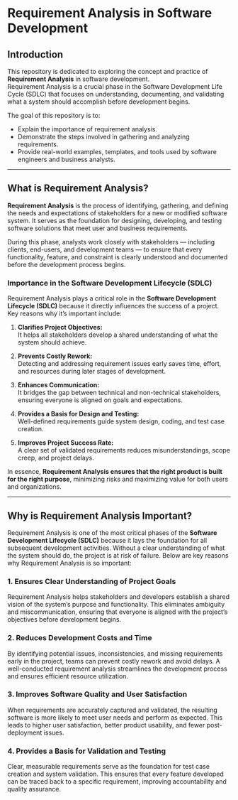 # Requirement Analysis in Software Development

## Introduction
This repository is dedicated to exploring the concept and practice of **Requirement Analysis** in software development.  
Requirement Analysis is a crucial phase in the Software Development Life Cycle (SDLC) that focuses on understanding, documenting, and validating what a system should accomplish before development begins.

The goal of this repository is to:
- Explain the importance of requirement analysis.
- Demonstrate the steps involved in gathering and analyzing requirements.
- Provide real-world examples, templates, and tools used by software engineers and business analysts.

---

## What is Requirement Analysis?

**Requirement Analysis** is the process of identifying, gathering, and defining the needs and expectations of stakeholders for a new or modified software system. It serves as the foundation for designing, developing, and testing software solutions that meet user and business requirements.

During this phase, analysts work closely with stakeholders — including clients, end-users, and development teams — to ensure that every functionality, feature, and constraint is clearly understood and documented before the development process begins.

### Importance in the Software Development Lifecycle (SDLC)

Requirement Analysis plays a critical role in the **Software Development Lifecycle (SDLC)** because it directly influences the success of a project. Key reasons why it’s important include:

1. **Clarifies Project Objectives:**  
   It helps all stakeholders develop a shared understanding of what the system should achieve.

2. **Prevents Costly Rework:**  
   Detecting and addressing requirement issues early saves time, effort, and resources during later stages of development.

3. **Enhances Communication:**  
   It bridges the gap between technical and non-technical stakeholders, ensuring everyone is aligned on goals and expectations.

4. **Provides a Basis for Design and Testing:**  
   Well-defined requirements guide system design, coding, and test case creation.

5. **Improves Project Success Rate:**  
   A clear set of validated requirements reduces misunderstandings, scope creep, and project delays.

In essence, **Requirement Analysis ensures that the right product is built for the right purpose**, minimizing risks and maximizing value for both users and organizations.

---

## Why is Requirement Analysis Important?

Requirement Analysis is one of the most critical phases of the **Software Development Lifecycle (SDLC)** because it lays the foundation for all subsequent development activities. Without a clear understanding of what the system should do, the project is at risk of failure. Below are key reasons why Requirement Analysis is so important:

### 1. Ensures Clear Understanding of Project Goals
Requirement Analysis helps stakeholders and developers establish a shared vision of the system’s purpose and functionality. This eliminates ambiguity and miscommunication, ensuring that everyone is aligned with the project’s objectives before development begins.

### 2. Reduces Development Costs and Time
By identifying potential issues, inconsistencies, and missing requirements early in the project, teams can prevent costly rework and avoid delays. A well-conducted requirement analysis streamlines the development process and ensures efficient resource utilization.

### 3. Improves Software Quality and User Satisfaction
When requirements are accurately captured and validated, the resulting software is more likely to meet user needs and perform as expected. This leads to higher user satisfaction, better product usability, and fewer post-deployment issues.

### 4. Provides a Basis for Validation and Testing
Clear, measurable requirements serve as the foundation for test case creation and system validation. This ensures that every feature developed can be traced back to a specific requirement, improving accountability and quality assurance.
